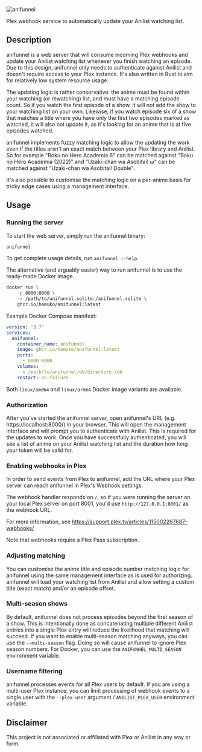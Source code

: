 ![anifunnel](https://burakku.com/projects/anifunnel/banner.png)

Plex webhook service to automatically update your Anilist watching list.

## Description

anifunnel is a web server that will consume incoming Plex webhooks and update your Anilist watching list whenever you finish watching an episode. Due to this design, anifunnel only needs to authenticate against Anilist and doesn't require access to your Plex instance. It's also written in Rust to aim for relatively low system resource usage.

The updating logic is rather conservative: the anime must be found within your watching (or rewatching) list, and must have a matching episode count. So if you watch the first episode of a show, it will not add the show to your watching list on your own. Likewise, if you watch episode six of a show that matches a title where you have only the first two episodes marked as watched, it will also not update it, as it's looking for an anime that is at five episodes watched.

anifunnel implements fuzzy matching logic to allow the updating the work even if the titles aren't an exact match between your Plex library and Anilist. So for example "Boku no Hero Academia 6" can be matched against "Boku no Hero Academia (2022)" and "Uzaki-chan wa Asobitai! ω" can be matched against "Uzaki-chan wa Asobitai! Double".

It's also possible to customise the matching logic on a per-anime basis for tricky edge cases using a management interface.

## Usage

### Running the server

To start the web server, simply run the anifunnel binary:

```bash
anifunnel
```

To get complete usage details, run `anifunnel --help`.

The alternative (and arguably easier) way to run anifunnel is to use the ready-made Docker image.

```bash
docker run \
    -p 8000:8000 \
    -v /path/to/anifunnel.sqlite:/anifunnel.sqlite \
    ghcr.io/hamuko/anifunnel:latest
```

Example Docker Compose manifest:

```yaml
version: '3.7'
services:
  anifunnel:
    container_name: anifunnel
    image: ghcr.io/hamuko/anifunnel:latest
    ports:
      - 8000:8000
    volumes:
      - /path/to/anifunnel/db/directory:/db
    restart: on-failure
```

Both `linux/amd64` and `linux/arm64` Docker image variants are available.

### Authorization

After you've started the anifunnel server, open anifunnel's URL (e.g. https://localhost:8000/) in your browser. This will open the management interface and will prompt you to authenticate with Anilist. This is required for the updates to work. Once you have successfully authenticated, you will see a list of anime on your Anilist watching list and the duration how long your token will be valid for.

### Enabling webhooks in Plex

In order to send events from Plex to anifunnel, add the URL where your Plex server can reach anifunnel in Plex's Webhook settings.

The webhook handler responds on `/`, so if you were running the server on your local Plex server on port 8001, you'd use `http://127.0.0.1:8001/` as the webhook URL.

For more information, see https://support.plex.tv/articles/115002267687-webhooks/

Note that webhooks require a Plex Pass subscription.

### Adjusting matching

You can customise the anime title and episode number matching logic for anifunnel using the same management interface as is used for authorizing. anifunnel will load your watching list from Anilist and allow setting a custom title (exact match) and/or an episode offset.

### Multi-season shows

By default, anifunnel does not process episodes beyond the first season of a show. This is intentionally done as concatenating multiple different Anilist entries into a single Plex entry will reduce the likelihood that matching will succeed. If you want to enable multi-season matching anyways, you can use the `--multi-season` flag. Doing so will cause anifunnel to ignore Plex season numbers. For Docker, you can use the `ANIFUNNEL_MULTI_SEASON` environment variable.

### Username filtering

anifunnel processes events for all Plex users by default. If you are using a multi-user Plex instance, you can limit processing of webhook events to a single user with the `--plex-user` argument / `ANILIST_PLEX_USER` environment variable.

## Disclaimer

This project is not associated or affiliated with Plex or Anilist in any way or form.
